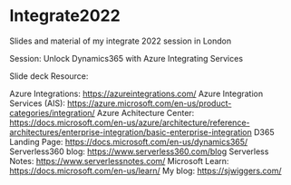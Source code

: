 # Integrate2022
Slides and material of my integrate 2022 session in London

Session: Unlock Dynamics365 with Azure Integrating Services

Slide deck
Resource:

Azure Integrations: https://azureintegrations.com/
Azure Integration Services (AIS): https://azure.microsoft.com/en-us/product-categories/integration/
Azure Achitecture Center: https://docs.microsoft.com/en-us/azure/architecture/reference-architectures/enterprise-integration/basic-enterprise-integration
D365 Landing Page: https://docs.microsoft.com/en-us/dynamics365/
Serverless360 blog: https://www.serverless360.com/blog
Serverless Notes: https://www.serverlessnotes.com/
Microsoft Learn: https://docs.microsoft.com/en-us/learn/
My blog: https://sjwiggers.com/


